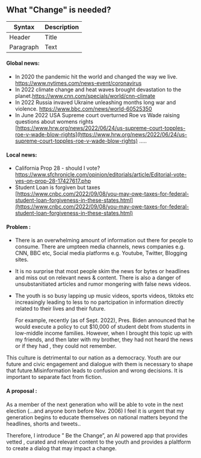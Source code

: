 ## What "Change" is needed?

| Syntax      | Description |
| ----------- | ----------- |
| Header      | Title       |
| Paragraph   | Text        |

#### Global news:
- In 2020 the pandemic hit the world and changed the way we live. [https://www.nytimes.com/news-event/coronavirus ](https://www.nytimes.com/news-event/coronavirus)
- In 2022 climate change and heat waves brought devastation to the planet.[https://www.cnn.com/specials/world/cnn-climate ](https://www.cnn.com/specials/world/cnn-climate)
- In 2022 Russia invaved Ukraine unleashing months long war and violence. [https://www.bbc.com/news/world-60525350 ](https://www.bbc.com/news/world-60525350)
- In June 2022 USA Supreme court overturned Roe vs Wade raising questions about womens rights [https://www.hrw.org/news/2022/06/24/us-supreme-court-topples-roe-v-wade-blow-rights](https://www.hrw.org/news/2022/06/24/us-supreme-court-topples-roe-v-wade-blow-rights)
…..

#### Local news:
- California Prop 28 - should I vote? [https://www.sfchronicle.com/opinion/editorials/article/Editorial-vote-yes-on-prop-28-17427617.php ](https://www.sfchronicle.com/opinion/editorials/article/Editorial-vote-yes-on-prop-28-17427617.php )
- Student Loan is forgiven but taxes [https://www.cnbc.com/2022/09/08/you-may-owe-taxes-for-federal-student-loan-forgiveness-in-these-states.html](https://www.cnbc.com/2022/09/08/you-may-owe-taxes-for-federal-student-loan-forgiveness-in-these-states.html)

#### Problem :
- There is an overwhelming amount of information out there for people to consume. There are umpteen media channels, news companies e.g. CNN, BBC etc, Social media platforms  e.g. Youtube, Twitter, Blogging sites. 

- It is no surprise that most people skim the news for bytes or headlines  and miss out on relevant news & content. There is also a danger of unsubstanitiated articles and rumor mongering with false news videos.

- The youth is so busy lapping up music videos, sports videos, tiktoks etc increasingly leading to less to no partcipation in information directly related to their lives and their future. <p> For example, recently (as of Sept. 2022), Pres. Biden announced that he would execute a policy to cut $10,000 of student debt from students in low-middle income families. However, when I brought this topic up with my friends, and then later with my brother, they had not heard the news or if they had , they could not remember. </p>

This culture is detrimental to our nation as a democracy. Youth are our future and civic engagement and dialogue with them is necessary to shape that future.Misinformation leads to confusion and wrong decisions. It is important to separate fact from fiction. 

#### A proposal :

As a member of the next generation who will be able to vote in the next election (...and anyone born before Nov. 2006) I feel it is  urgent that my generation begins to educate themselves on national matters beyond the headlines, shorts and tweets.. 

Therefore, I introduce ” Be the Change”, an AI powered app that provides vetted , curated and relevant content to the youth and provides a plaltform to create a dialog that may impact a change.

